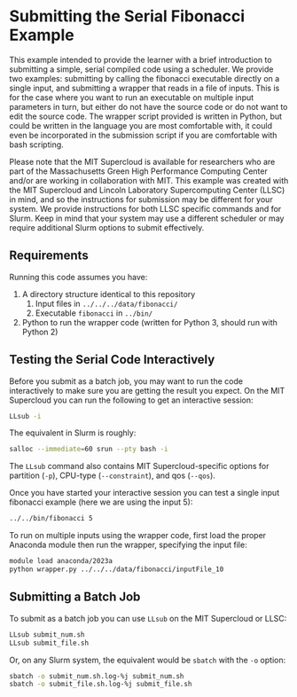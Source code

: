 # Submitting the Serial Fibonacci Example

This example intended to provide the learner with a brief introduction to submitting a simple, serial compiled code using a scheduler. We provide two examples: submitting by calling the fibonacci executable directly on a single input, and submitting a wrapper that reads in a file of inputs. This is for the case where you want to run an executable on multiple input parameters in turn, but either do not have the source code or do not want to edit the source code. The wrapper script provided is written in Python, but could be written in the language you are most comfortable with, it could even be incorporated in the submission script if you are comfortable with bash scripting.

Please note that the MIT Supercloud is available for researchers who are part of the Massachusetts Green High Performance Computing Center and/or are working in collaboration with MIT.  This example was created with the MIT Supercloud and Lincoln Laboratory Supercomputing Center (LLSC) in mind, and so the instructions for submission may be different for your system. We provide instructions for both LLSC specific commands and for Slurm. Keep in mind that your system may use a different scheduler or may require additional Slurm options to submit effectively.

## Requirements

Running this code assumes you have:

1. A directory structure identical to this repository
    1. Input files in `../../../data/fibonacci/`
    2. Executable `fibonacci` in `../bin/`
2. Python to run the wrapper code (written for Python 3, should run with Python 2)

## Testing the Serial Code Interactively

Before you submit as a batch job, you may want to run the code interactively to make sure you are getting the result you expect. On the MIT Supercloud you can run the following to get an interactive session:

```bash
LLsub -i
```

The equivalent in Slurm is roughly:

```bash
salloc --immediate=60 srun --pty bash -i
```

The `LLsub` command also contains MIT Supercloud-specific options for partition (`-p`), CPU-type (`--constraint`), and qos (`--qos`).

Once you have started your interactive session you can test a single input fibonacci example (here we are using the input 5):

```bash
../../bin/fibonacci 5
```

To run on multiple inputs using the wrapper code, first load the proper Anaconda module then run the wrapper, specifying the input file:

```bash
module load anaconda/2023a
python wrapper.py ../../../data/fibonacci/inputFile_10
```

## Submitting a Batch Job

To submit as a batch job you can use `LLsub` on the MIT Supercloud or LLSC:

```bash
LLsub submit_num.sh
LLsub submit_file.sh
```

Or, on any Slurm system, the equivalent would be `sbatch` with the `-o` option:

```bash
sbatch -o submit_num.sh.log-%j submit_num.sh
sbatch -o submit_file.sh.log-%j submit_file.sh
```